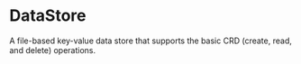# DataStore
A file-based key-value data store that supports the basic CRD (create, read, and delete) operations. 
